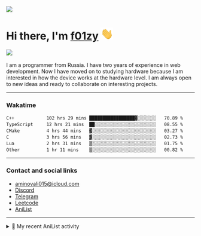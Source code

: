<div align="">
  <img src="https://github.com/f01zy.png" width="170px">
  <div>
    <h1>Hi there, I'm <a href="https://f01zy.pro/" target="_blank">f01zy</a> 
    <img src="./hi.gif" height="32"/></h1>
  </div>
  <img src="https://readme-typing-svg.herokuapp.com?color=%2336BCF7&lines=Young+programmer+from+Russia">  
</div>

<p>I am a programmer from Russia. I have two years of experience in web development. Now I have moved on to studying hardware because I am interested in how the device works at the hardware level. I am always open to new ideas and ready to collaborate on interesting projects.</p>

---

### Wakatime
<!--START_SECTION:waka-->

```txt
C++            102 hrs 29 mins █████████████████▓░░░░░░░   70.89 %
TypeScript     12 hrs 21 mins  ██░░░░░░░░░░░░░░░░░░░░░░░   08.55 %
CMake          4 hrs 44 mins   ▓░░░░░░░░░░░░░░░░░░░░░░░░   03.27 %
C              3 hrs 56 mins   ▓░░░░░░░░░░░░░░░░░░░░░░░░   02.73 %
Lua            2 hrs 31 mins   ▒░░░░░░░░░░░░░░░░░░░░░░░░   01.75 %
Other          1 hr 11 mins    ▒░░░░░░░░░░░░░░░░░░░░░░░░   00.82 %
```

<!--END_SECTION:waka-->

<!--
<h4>Leetcode</h4>

![Leetcode](https://leetcard.jacoblin.cool/f01zy?ext=heatmap)
-->

---

### Contact and social links
- aminovali015@icloud.com
- [Discord](https://discordapp.com/users/858285755658666034)
- [Telegram](https://t.me/aminov_ali)
- [Leetcode](https://leetcode.com/u/f01zy/)
- [AniList](https://anilist.co/user/f01zy/)

---

<details>
  <summary>🌸 My recent AniList activity</summary>

  <!-- ANILIST_ACTIVITY:start -->

-   📺 Watched episode 2 - 25 of [Death Note](https://anilist.co/anime/1535) (22:09 14 June 2025)
-   📺 Completed [Frieren: Beyond Journey’s End](https://anilist.co/anime/154587) (16:11 10 June 2025)
-   📺 Watched episode 5 - 21 of [Frieren: Beyond Journey’s End](https://anilist.co/anime/154587) (08:58 07 June 2025)
-   📺 Plans to watch [One Punch Man 3](https://anilist.co/anime/153800) (18:24 30 May 2025)
-   📺 Completed [One-Punch Man Season 2](https://anilist.co/anime/97668) (18:24 30 May 2025)

  <!-- ANILIST_ACTIVITY:end -->
</details>
